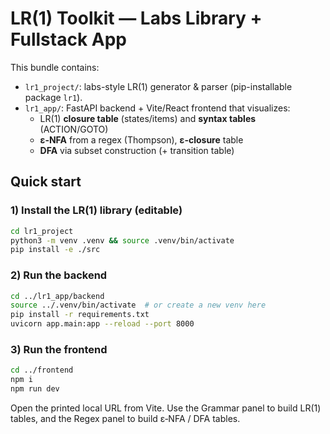 
# LR(1) Toolkit — Labs Library + Fullstack App

This bundle contains:
- `lr1_project/`: labs-style LR(1) generator & parser (pip-installable package `lr1`).
- `lr1_app/`: FastAPI backend + Vite/React frontend that visualizes:
  - LR(1) **closure table** (states/items) and **syntax tables** (ACTION/GOTO)
  - **ε-NFA** from a regex (Thompson), **ε-closure** table
  - **DFA** via subset construction (+ transition table)

## Quick start

### 1) Install the LR(1) library (editable)
```bash
cd lr1_project
python3 -m venv .venv && source .venv/bin/activate
pip install -e ./src
```

### 2) Run the backend
```bash
cd ../lr1_app/backend
source ../.venv/bin/activate  # or create a new venv here
pip install -r requirements.txt
uvicorn app.main:app --reload --port 8000
```

### 3) Run the frontend
```bash
cd ../frontend
npm i
npm run dev
```

Open the printed local URL from Vite. Use the Grammar panel to build LR(1) tables, and the Regex panel to build ε‑NFA / DFA tables.